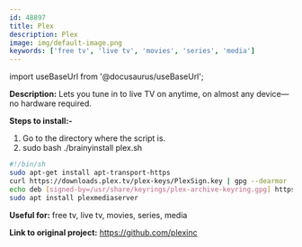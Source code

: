 ```yaml
---
id: 48897
title: Plex
description: Plex
image: img/default-image.png
keywords: ['free tv', 'live tv', 'movies', 'series', 'media']
---
```



import useBaseUrl from '@docusaurus/useBaseUrl';


**Description:** Lets you tune in to live TV on anytime, on almost any device—no hardware required. 

**Steps to install:-**

1. Go to the directory where the script is.
1. sudo bash ./brainyinstall plex.sh
```bash
#!/bin/sh
sudo apt-get install apt-transport-https
curl https://downloads.plex.tv/plex-keys/PlexSign.key | gpg --dearmor | sudo tee /usr/share/keyrings/plex-archive-keyring.gpg >/dev/null
echo deb [signed-by=/usr/share/keyrings/plex-archive-keyring.gpg] https://downloads.plex.tv/repo/deb public main | sudo tee /etc/apt/sources.list.d/plexmediaserver.list
sudo apt install plexmediaserver

```
**Useful for:** free tv, live tv, movies, series, media

**Link to original project:** https://github.com/plexinc